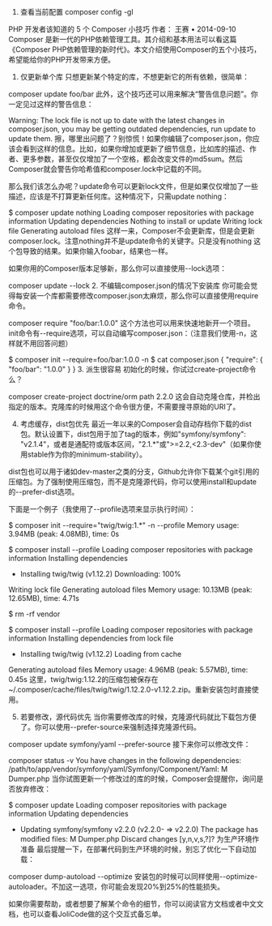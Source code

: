 1. 查看当前配置
composer  config -gl



PHP 开发者该知道的 5 个 Composer 小技巧
作者： 王赛 • 2014-09-10
Composer 是新一代的PHP依赖管理工具。其介绍和基本用法可以看这篇《Composer PHP依赖管理的新时代》。本文介绍使用Composer的五个小技巧，希望能给你的PHP开发带来方便。

1. 仅更新单个库
只想更新某个特定的库，不想更新它的所有依赖，很简单：

composer update foo/bar
此外，这个技巧还可以用来解决“警告信息问题”。你一定见过这样的警告信息：

Warning: The lock file is not up to date with the latest changes in composer.json, you may be getting outdated dependencies, run update to update them.
擦，哪里出问题了？别惊慌！如果你编辑了composer.json，你应该会看到这样的信息。比如，如果你增加或更新了细节信息，比如库的描述、作者、更多参数，甚至仅仅增加了一个空格，都会改变文件的md5sum。然后Composer就会警告你哈希值和composer.lock中记载的不同。

那么我们该怎么办呢？update命令可以更新lock文件，但是如果仅仅增加了一些描述，应该是不打算更新任何库。这种情况下，只需update nothing：

$ composer update nothing
Loading composer repositories with package information
Updating dependencies
Nothing to install or update
Writing lock file
Generating autoload files
这样一来，Composer不会更新库，但是会更新composer.lock。注意nothing并不是update命令的关键字。只是没有nothing 这个包导致的结果。如果你输入foobar，结果也一样。

如果你用的Composer版本足够新，那么你可以直接使用--lock选项：

composer update --lock
2. 不编辑composer.json的情况下安装库
你可能会觉得每安装一个库都需要修改composer.json太麻烦，那么你可以直接使用require命令。

composer require "foo/bar:1.0.0"
这个方法也可以用来快速地新开一个项目。init命令有--require选项，可以自动编写composer.json：（注意我们使用-n，这样就不用回答问题）

$ composer init --require=foo/bar:1.0.0 -n
$ cat composer.json
{
    "require": {
        "foo/bar": "1.0.0"
    }
}
3. 派生很容易
初始化的时候，你试过create-project命令么？

composer create-project doctrine/orm path 2.2.0
这会自动克隆仓库，并检出指定的版本。克隆库的时候用这个命令很方便，不需要搜寻原始的URI了。

4. 考虑缓存，dist包优先
最近一年以来的Composer会自动存档你下载的dist包。默认设置下，dist包用于加了tag的版本，例如"symfony/symfony": "v2.1.4"，或者是通配符或版本区间，"2.1.*"或">=2.2,<2.3-dev"（如果你使用stable作为你的minimum-stability）。

dist包也可以用于诸如dev-master之类的分支，Github允许你下载某个git引用的压缩包。为了强制使用压缩包，而不是克隆源代码，你可以使用install和update的--prefer-dist选项。

下面是一个例子（我使用了--profile选项来显示执行时间）：

$ composer init --require="twig/twig:1.*" -n --profile
Memory usage: 3.94MB (peak: 4.08MB), time: 0s

$ composer install --profile
Loading composer repositories with package information
Installing dependencies
  - Installing twig/twig (v1.12.2)
    Downloading: 100%

Writing lock file
Generating autoload files
Memory usage: 10.13MB (peak: 12.65MB), time: 4.71s

$ rm -rf vendor

$ composer install --profile
Loading composer repositories with package information
Installing dependencies from lock file
  - Installing twig/twig (v1.12.2)
    Loading from cache

Generating autoload files
Memory usage: 4.96MB (peak: 5.57MB), time: 0.45s
这里，twig/twig:1.12.2的压缩包被保存在~/.composer/cache/files/twig/twig/1.12.2.0-v1.12.2.zip。重新安装包时直接使用。

5. 若要修改，源代码优先
当你需要修改库的时候，克隆源代码就比下载包方便了。你可以使用--prefer-source来强制选择克隆源代码。

composer update symfony/yaml --prefer-source
接下来你可以修改文件：

composer status -v
You have changes in the following dependencies:
/path/to/app/vendor/symfony/yaml/Symfony/Component/Yaml:
    M Dumper.php
当你试图更新一个修改过的库的时候，Composer会提醒你，询问是否放弃修改：

$ composer update
Loading composer repositories with package information
Updating dependencies
  - Updating symfony/symfony v2.2.0 (v2.2.0- => v2.2.0)
    The package has modified files:
    M Dumper.php
    Discard changes [y,n,v,s,?]?
为生产环境作准备
最后提醒一下，在部署代码到生产环境的时候，别忘了优化一下自动加载：

composer dump-autoload --optimize
安装包的时候可以同样使用--optimize-autoloader。不加这一选项，你可能会发现20%到25%的性能损失。

如果你需要帮助，或者想要了解某个命令的细节，你可以阅读官方文档或者中文文档，也可以查看JoliCode做的这个交互式备忘单。